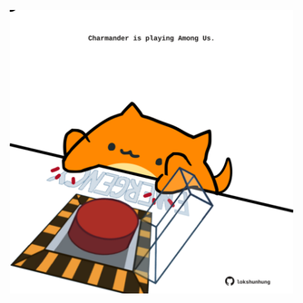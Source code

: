 <!-- built at 27/04/2021, 03:12:58 UTC -->
<p align="center">
  <img width="500" height="500" src="./ReadmeImage.svg">
</p>
